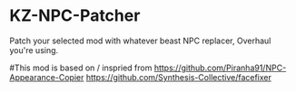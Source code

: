 # KZ-NPC-Patcher
Patch your selected mod with whatever beast NPC replacer, Overhaul you're using.

#This mod is based on / inspried from
https://github.com/Piranha91/NPC-Appearance-Copier
https://github.com/Synthesis-Collective/facefixer
